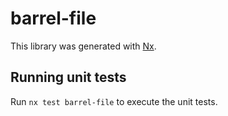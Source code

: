 # barrel-file

This library was generated with [Nx](https://nx.dev).

## Running unit tests

Run `nx test barrel-file` to execute the unit tests.
